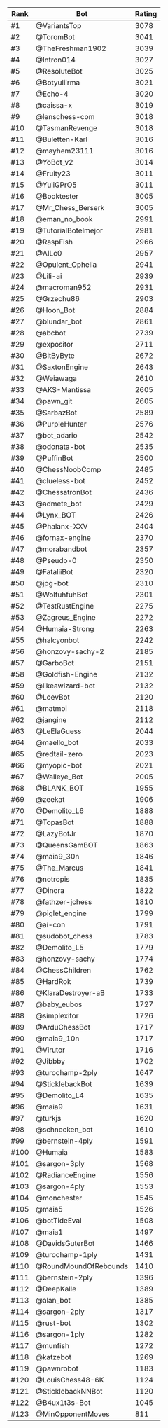 Rank|Bot|Rating
---|---|---
#1|@VariantsTop|3078
#2|@ToromBot|3041
#3|@TheFreshman1902|3039
#4|@Intron014|3027
#5|@ResoluteBot|3025
#6|@Botyuliirma|3021
#7|@Echo-4|3020
#8|@caissa-x|3019
#9|@lenschess-com|3018
#10|@TasmanRevenge|3018
#11|@Buletten-Karl|3016
#12|@mayhem23111|3016
#13|@YoBot_v2|3014
#14|@Fruity23|3011
#15|@YuliGPrO5|3011
#16|@Booktester|3005
#17|@Mr_Chess_Berserk|3005
#18|@eman_no_book|2991
#19|@TutorialBotelmejor|2981
#20|@RaspFish|2966
#21|@AILc0|2957
#22|@Opulent_Ophelia|2941
#23|@Lili-ai|2939
#24|@macroman952|2931
#25|@Grzechu86|2903
#26|@Hoon_Bot|2884
#27|@blundar_bot|2861
#28|@abcbot|2739
#29|@expositor|2711
#30|@BitByByte|2672
#31|@SaxtonEngine|2643
#32|@Weiawaga|2610
#33|@AKS-Mantissa|2605
#34|@pawn_git|2605
#35|@SarbazBot|2589
#36|@PurpleHunter|2576
#37|@bot_adario|2542
#38|@odonata-bot|2535
#39|@PuffinBot|2500
#40|@ChessNoobComp|2485
#41|@clueless-bot|2452
#42|@ChessatronBot|2436
#43|@admete_bot|2429
#44|@Lynx_BOT|2426
#45|@Phalanx-XXV|2404
#46|@fornax-engine|2370
#47|@morabandbot|2357
#48|@Pseudo-0|2350
#49|@FataliiBot|2320
#50|@jpg-bot|2310
#51|@WolfuhfuhBot|2301
#52|@TestRustEngine|2275
#53|@Zagreus_Engine|2272
#54|@Humaia-Strong|2263
#55|@halcyonbot|2242
#56|@honzovy-sachy-2|2185
#57|@GarboBot|2151
#58|@Goldfish-Engine|2132
#59|@likeawizard-bot|2132
#60|@LoevBot|2120
#61|@matmoi|2118
#62|@jangine|2112
#63|@LeElaGuess|2044
#64|@maello_bot|2033
#65|@redtail-zero|2023
#66|@myopic-bot|2021
#67|@Walleye_Bot|2005
#68|@BLANK_BOT|1955
#69|@zeekat|1906
#70|@Demolito_L6|1888
#71|@TopasBot|1888
#72|@LazyBotJr|1870
#73|@QueensGamBOT|1863
#74|@maia9_30n|1846
#75|@The_Marcus|1841
#76|@notropis|1835
#77|@Dinora|1822
#78|@fathzer-jchess|1810
#79|@piglet_engine|1799
#80|@ai-con|1791
#81|@sudobot_chess|1783
#82|@Demolito_L5|1779
#83|@honzovy-sachy|1774
#84|@ChessChildren|1762
#85|@HardRok|1739
#86|@KlaraDestroyer-aB|1733
#87|@baby_eubos|1727
#88|@simplexitor|1726
#89|@ArduChessBot|1717
#90|@maia9_10n|1717
#91|@Virutor|1716
#92|@Jibbby|1702
#93|@turochamp-2ply|1647
#94|@SticklebackBot|1639
#95|@Demolito_L4|1635
#96|@maia9|1631
#97|@turkjs|1620
#98|@schnecken_bot|1610
#99|@bernstein-4ply|1591
#100|@Humaia|1583
#101|@sargon-3ply|1568
#102|@RadianceEngine|1556
#103|@sargon-4ply|1553
#104|@monchester|1545
#105|@maia5|1526
#106|@botTideEval|1508
#107|@maia1|1497
#108|@DavidsGuterBot|1466
#109|@turochamp-1ply|1431
#110|@RoundMoundOfRebounds|1410
#111|@bernstein-2ply|1396
#112|@DeepKalle|1389
#113|@alan_bot|1385
#114|@sargon-2ply|1317
#115|@rust-bot|1302
#116|@sargon-1ply|1282
#117|@munfish|1272
#118|@katzebot|1269
#119|@pawnrobot|1183
#120|@LouisChess48-6K|1124
#121|@SticklebackNNBot|1120
#122|@B4ux1t3s-Bot|1045
#123|@MinOpponentMoves|811
